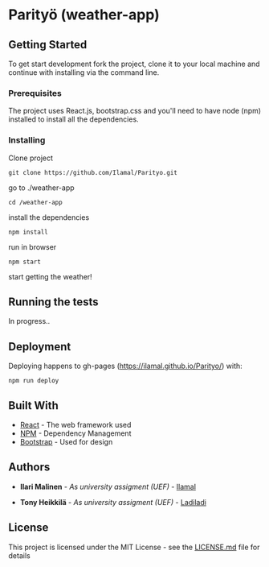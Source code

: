 # Parityö (weather-app)

## Getting Started

To get start development fork the project, clone it to your local machine and continue with installing via the command line.

### Prerequisites

The project uses React.js, bootstrap.css and you'll need to have node (npm) installed to install all the dependencies.

### Installing

Clone project

```
git clone https://github.com/Ilamal/Parityo.git
```

go to ./weather-app

```
cd /weather-app
```

install the dependencies

```
npm install
```

run in browser

```
npm start
```

start getting the weather!

## Running the tests

In progress..

## Deployment

Deploying happens to gh-pages (https://ilamal.github.io/Parityo/) with:

```
npm run deploy
```

## Built With

* [React](https://reactjs.org/docs/hello-world.html) - The web framework used
* [NPM](https://docs.npmjs.com/) - Dependency Management
* [Bootstrap](https://getbootstrap.com/docs/4.0/getting-started/contents/) - Used for design

## Authors

* **Ilari Malinen** - _As university assigment (UEF)_ - [Ilamal](https://github.com/Ilamal)

* **Tony Heikkilä** - _As university assigment (UEF)_ - [Ladiladi](https://github.com/Ladiladi)

## License

This project is licensed under the MIT License - see the [LICENSE.md](LICENSE.md) file for details
